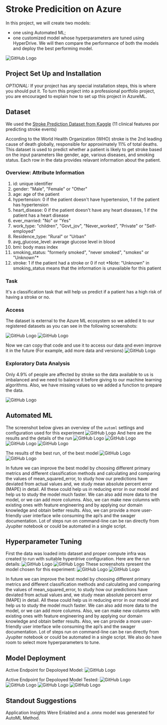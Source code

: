 # Stroke Predicition on Azure

In this project, we will create two models: 
- one using Automated ML;
- one customized model whose hyperparameters are tuned using HyperDrive. 
We will then compare the performance of both the models and deploy the best performing model.

![GitHub Logo](/images/capstone-diagram.png)

## Project Set Up and Installation
*OPTIONAL:* If your project has any special installation steps, this is where you should put it. To turn this project into a professional portfolio project, you are encouraged to explain how to set up this project in AzureML.

## Dataset
We used the [Stroke Prediction Dataset from Kaggle](https://www.kaggle.com/fedesoriano/stroke-prediction-dataset) (11 clinical features por predicting stroke events) 

According to the World Health Organization (WHO) stroke is the 2nd leading cause of death globally, responsible for approximately 11% of total deaths.
This dataset is used to predict whether a patient is likely to get stroke based on the input parameters like gender, age, various diseases, and smoking status. Each row in the data provides relavant information about the patient.

### Overview: Attribute Information
1) id: unique identifier
2) gender: "Male", "Female" or "Other"
3) age: age of the patient
4) hypertension: 0 if the patient doesn't have hypertension, 1 if the patient has hypertension
5) heart_disease: 0 if the patient doesn't have any heart diseases, 1 if the patient has a heart disease
6) ever_married: "No" or "Yes"
7) work_type: "children", "Govt_jov", "Never_worked", "Private" or "Self-employed"
8) Residence_type: "Rural" or "Urban"
9) avg_glucose_level: average glucose level in blood
10) bmi: body mass index
11) smoking_status: "formerly smoked", "never smoked", "smokes" or "Unknown"*
12) stroke: 1 if the patient had a stroke or 0 if not
*Note: "Unknown" in smoking_status means that the information is unavailable for this patient


### Task
It's a classification task that will help us predict if a patient has a high risk of having a stroke or no.

### Access
The dataset is external to the Azure ML ecosystem so we added it to our registered datasets as you can see in the following screenshots:

![GitHub Logo](/images/1.PNG)
![GitHub Logo](/images/2.PNG)

Now we can copy that code and use it to access our data and even improve it in the future (For example, add more data and versions)
![GitHub Logo](/images/3.PNG)

### Exploratory Data Analysis

Only 4.9% of people are affected by stroke so the data available to us is imbalanced and we need to balance it before giving to our machine learning algorithms.
Also, we have missing values so we added a function to prepare the data.

![GitHub Logo](/images/train.PNG)

## Automated ML
The screenshot below gives an overview of the `automl` settings and configuration used for this experiment
![GitHub Logo](/images/Capture1.PNG)
And here are the results and the details of the run
![GitHub Logo](/images/Capture2.PNG)
![GitHub Logo](/images/Capture3.PNG)
![GitHub Logo](/images/Capture4.PNG)
![GitHub Logo](/images/Capture5.PNG)

The results of the best run, of the best model
![GitHub Logo](/images/Capture6.PNG)
![GitHub Logo](/images/Capture7.PNG)

In future we can improve the best model by choosing different primary metrics and different classification methods and calculating and comparing the values of mean_squared_error, to study how our predictions have deviated from actual values and, we study mean absolute percent error (MAPE) in detail. All these could help us in reducing error in our model and help us to study the model much faster. We can also add more data to the model, or we can add more columns. Also, we can make new columns with existing ones with feature engineering and by applying our domain knowledge and obtain better results. Also, we can provide a more user-friendly user interface wile consuming the api’s and the swager documentation. Lot of steps run on command-line can be ran directly from Jyupiter notebook or could be automated in a single script.

## Hyperparameter Tuning

First the data was loaded into dataset and proper compute infra was created to run with suitable hyperdrive configuration.
Here are the run details:
![GitHub Logo](/images/Capture12.PNG)
![GitHub Logo](/images/Capture13.PNG)
These screenshots rpresent the model chosen for this experiment:
![GitHub Logo](/images/Capture14.PNG)
![GitHub Logo](/images/Capture15.PNG)

In future we can improve the best model by choosing different primary metrics and different classification methods and calculating and comparing the values of mean_squared_error, to study how our predictions have deviated from actual values and, we study mean absolute percent error (MAPE) in detail. All these could help us in reducing error in our model and help us to study the model much faster. We can also add more data to the model, or we can add more columns. Also, we can make new columns with existing ones with feature engineering and by applying our domain knowledge and obtain better results. Also, we can provide a more user-friendly user interface wile consuming the api’s and the swager documentation. Lot of steps run on command-line can be ran directly from Jyupiter notebook or could be automated in a single script. We also do have room to select more hyperparameters to tune.

## Model Deployment
Active Endpoint for Depoloyed Model:
![GitHub Logo](/images/Capturefghj.PNG)

Active Endpoint for Depoloyed Model Tested:
![GitHub Logo](/images/Capture8.PNG)
![GitHub Logo](/images/Capture9.PNG)
![GitHub Logo](/images/Capture10.PNG)
![GitHub Logo](/images/Capture11.PNG)


## Standout Suggestions
Application Insights Were Enlabled and a .onnx model was generated for AutoML Method.
